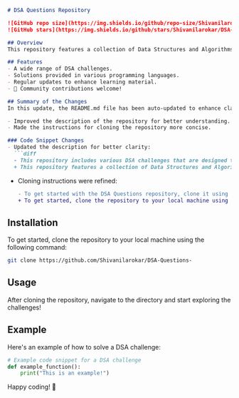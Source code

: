 ```markdown
# DSA Questions Repository

![GitHub repo size](https://img.shields.io/github/repo-size/Shivanilarokar/DSA-Questions-) 
![GitHub stars](https://img.shields.io/github/stars/Shivanilarokar/DSA-Questions-?style=social)

## Overview
This repository features a collection of Data Structures and Algorithms (DSA) challenges designed to help you practice coding and improve your understanding of algorithms and data structures. Solutions are available in multiple programming languages.

## Features
- A wide range of DSA challenges.
- Solutions provided in various programming languages.
- Regular updates to enhance learning material.
- 🤖 Community contributions welcome!

## Summary of the Changes
In this update, the README.md file has been auto-updated to enhance clarity and provide a more comprehensive introduction to the repository. Here are the key changes:

- Improved the description of the repository for better understanding.
- Made the instructions for cloning the repository more concise.

### Code Snippet Changes
- Updated the description for better clarity:
  ```diff
  - This repository includes various DSA challenges that are designed to help you practice and improve your coding skills.
  + This repository features a collection of Data Structures and Algorithms (DSA) challenges designed to help you practice coding and improve your understanding of algorithms and data structures.
  ```

- Cloning instructions were refined:
  ```diff
  - To get started with the DSA Questions repository, clone it using the following command:
  + To get started, clone the repository to your local machine using the following command:
  ```

## Installation
To get started, clone the repository to your local machine using the following command:
```bash
git clone https://github.com/Shivanilarokar/DSA-Questions-
```

## Usage
After cloning the repository, navigate to the directory and start exploring the challenges!

## Example
Here's an example of how to solve a DSA challenge:
```python
# Example code snippet for a DSA challenge
def example_function():
    print("This is an example!")
```

Happy coding! 🎉
```